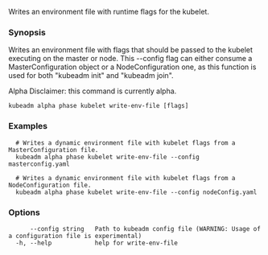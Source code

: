 
Writes an environment file with runtime flags for the kubelet.

### Synopsis

Writes an environment file with flags that should be passed to the kubelet executing on the master or node. This --config flag can either consume a MasterConfiguration object or a NodeConfiguration one, as this function is used for both "kubeadm init" and "kubeadm join". 

Alpha Disclaimer: this command is currently alpha.

```
kubeadm alpha phase kubelet write-env-file [flags]
```

### Examples

```
  # Writes a dynamic environment file with kubelet flags from a MasterConfiguration file.
  kubeadm alpha phase kubelet write-env-file --config masterconfig.yaml
  
  # Writes a dynamic environment file with kubelet flags from a NodeConfiguration file.
  kubeadm alpha phase kubelet write-env-file --config nodeConfig.yaml
```

### Options

```
      --config string   Path to kubeadm config file (WARNING: Usage of a configuration file is experimental)
  -h, --help            help for write-env-file
```


